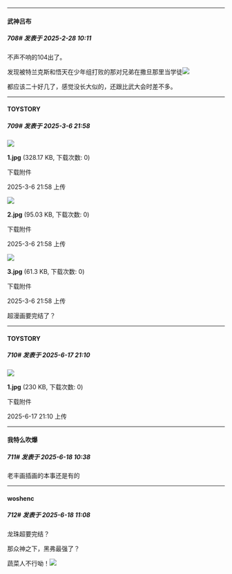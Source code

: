 ﻿
*****

####  武神吕布  
##### 708#       发表于 2025-2-28 10:11

不声不响的104出了。

发现被特兰克斯和悟天在少年组打败的那对兄弟在撒旦那里当学徒<img src="https://static.saraba1st.com/image/smiley/face2017/068.png" referrerpolicy="no-referrer">

都应该二十好几了，感觉没长大似的，还跟比武大会时差不多。

*****

####  TOYSTORY  
##### 709#       发表于 2025-3-6 21:58

<img src="https://img.saraba1st.com/forum/202503/06/215807pr5px8jdjazaip5p.jpg" referrerpolicy="no-referrer">

<strong>1.jpg</strong> (328.17 KB, 下载次数: 0)

下载附件

2025-3-6 21:58 上传

<img src="https://img.saraba1st.com/forum/202503/06/215812vfx70ll47yh77lzt.jpg" referrerpolicy="no-referrer">

<strong>2.jpg</strong> (95.03 KB, 下载次数: 0)

下载附件

2025-3-6 21:58 上传

<img src="https://img.saraba1st.com/forum/202503/06/215812cl3nqvhr4xkvj400.jpg" referrerpolicy="no-referrer">

<strong>3.jpg</strong> (61.3 KB, 下载次数: 0)

下载附件

2025-3-6 21:58 上传

超漫画要完结了？

*****

####  TOYSTORY  
##### 710#       发表于 2025-6-17 21:10

<img src="https://img.stage1st.com/forum/202506/17/211055kqk5g8yh8ksqljkm.jpg" referrerpolicy="no-referrer">

<strong>1.jpg</strong> (230 KB, 下载次数: 0)

下载附件

2025-6-17 21:10 上传


*****

####  我特么吹爆  
##### 711#       发表于 2025-6-18 10:38

老丰画插画的本事还是有的

*****

####  woshenc  
##### 712#       发表于 2025-6-18 11:08

龙珠超要完结？

那众神之下，黑弗最强了？

蔬菜人不行呦！<img src="https://static.stage1st.com/image/smiley/face2017/048.png" referrerpolicy="no-referrer">


